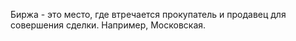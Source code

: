 Биржа - это место, где втречается прокупатель и продавец для
совершения сделки. Например, Московская.